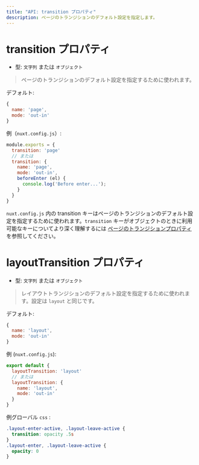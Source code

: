 ```yaml
---
title: "API: transition プロパティ"
description: ページのトランジションのデフォルト設定を指定します。
---
```


# transition プロパティ

- 型: `文字列` または `オブジェクト`

> ページのトランジションのデフォルト設定を指定するために使われます。

デフォルト:

```js
{
  name: 'page',
  mode: 'out-in'
}
```

例（`nuxt.config.js`）:

```js
module.exports = {
  transition: 'page'
  // または
  transition: {
    name: 'page',
    mode: 'out-in',
    beforeEnter (el) {
      console.log('Before enter...');
    }
  }
}
```

`nuxt.config.js` 内の transition キーはページのトランジションのデフォルト設定を指定するために使われます。`transition` キーがオブジェクトのときに利用可能なキーについてより深く理解するには [ページのトランジションプロパティ](/api/pages-transition#オブジェクト) を参照してください。


# layoutTransition プロパティ

- 型: `文字列` または `オブジェクト`

> レイアウトトランジションのデフォルト設定を指定するために使われます。設定は `layout` と同じです。

デフォルト:

```js
{
  name: 'layout',
  mode: 'out-in'
}
```

例 (`nuxt.config.js`):

```js
export default {
  layoutTransition: 'layout'
  // または
  layoutTransition: {
    name: 'layout',
    mode: 'out-in'
  }
}
```

例グローバル `css` :

```css
.layout-enter-active, .layout-leave-active {
  transition: opacity .5s
}
.layout-enter, .layout-leave-active {
  opacity: 0
}
```
